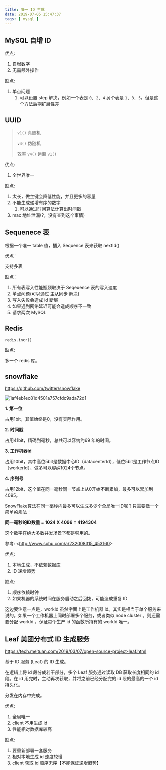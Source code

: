 ```yaml
---
title: 唯一 ID 生成
date: 2019-07-05 15:47:37
tags: [ mysql ]
---
```


## MySQL 自增 ID

优点:

1. 自增数字
2. 无需额外操作



缺点:

1. 单点问题
   1. 可以设置 step 解决，例如一个表是 `0, 2, 4` 另个表是 `1, 3, 5`。但是这个方法后期扩展性差

## UUID

> `v1()` 真随机
>
> `v4()` 伪随机
>
> 效率 `v4()` 远超 `v1()`



优点:

1. 全世界唯一

缺点:

1. 太长，做主键会降低性能，并且更多的容量
2. 不能生成递增有序的数字
   1. 可以通过时间算法计算出时间戳
3. mac 地址泄漏(?，没有查到这个事情)



## Sequenece 表

根据一个唯一 table 值，插入 Sequence 表来获取 nextId()

优点：

支持多表

缺点：

1. 所有表写入性能瓶颈取决于 Seqeuence 表的写入速度
2. 单点问题(可以通过 主从同步 解决)
3. 写入失败会造成 id 断层
4. 如果遇到网络延迟可能会造成顺序不一致
5. 请求两次 MySQL



## Redis

`redis.incr()`

缺点:

多一个 redis 库。



## snowflake

<https://github.com/twitter/snowflake>

![1af4eb1ec81d4501a757cfdc9ada72d1]()



**1. 第一位**

占用1bit，其值始终是0，没有实际作用。

**2. 时间戳**

占用41bit，精确到毫秒，总共可以容纳约69 年的时间。

**3. 工作机器id**

占用10bit，其中高位5bit是数据中心ID（datacenterId），低位5bit是工作节点ID（workerId），做多可以容纳1024个节点。

**4. 序列号**

占用12bit，这个值在同一毫秒同一节点上从0开始不断累加，最多可以累加到4095。

SnowFlake算法在同一毫秒内最多可以生成多少个全局唯一ID呢？只需要做一个简单的乘法：

**同一毫秒的ID数量 = 1024 X 4096 = 4194304**

这个数字在绝大多数并发场景下都是够用的。

参考: <<http://www.sohu.com/a/232008315_453160>>



优点:

1. 本地生成，不依赖数据库
2. ID 递增趋势

缺点:

1. 顺序依赖时钟
2. 如果机器的系统时间在服务启动之后回拨，可能造成重复 ID



这边要注意一点是，workId 虽然字面上是工作机器 id。其实是相当于单个服务来说的。如果一个工作机器上同时部署多个服务，或者类似 node cluster 。则还需要分配 workId ，保证每个生产 id 的函数所持有的 workId 唯一。

## Leaf 美团分布式 ID 生成服务

<https://tech.meituan.com/2019/03/07/open-source-project-leaf.html>

基于 ID 服务 (Leaf) 的 ID 生成。

在逻辑上将 id 段分成若干部分，多个 Leaf 服务通过读取 DB 获取长度相同的 id 段。在 id 用完时，主动再次获取，并将之前已经分配完的 id 段的最高的一个 id 持久化。

分发在内存中完成。

优点:

1. 全局唯一
2. client 不用生成 id
3. 性能相对数据库较高



缺点:

1. 要重新部署一套服务
2. 相对本地生成 id 速度较慢
3. client 获取 id 顺序无序【不能保证递增趋势】